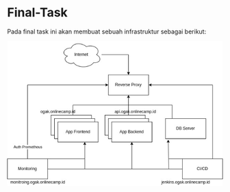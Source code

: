 # Final-Task

Pada final task ini akan membuat sebuah infrastruktur sebagai berikut:

![Readme](final-task-infra.jpg)
